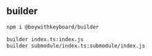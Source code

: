 ## builder

```bash
npm i @boywithkeyboard/builder
```

```bash
builder index.ts:index.js
builder submodule/index.ts:submodule/index.js
```
